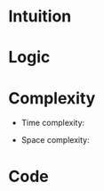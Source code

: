 # Intuition 
<!-- Describe the first thought you've had when approaching the problem. -->

# Logic
<!-- Describe your approach to solve this problem. -->

# Complexity
- Time complexity:
<!-- Add time complexity here and explain why its the case here -->

- Space complexity:
<!-- Add space complexity-->


# Code
```go []

```